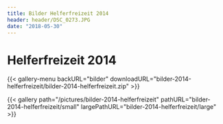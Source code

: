 ```yaml
---
title: Bilder Helferfreizeit 2014
header: header/DSC_0273.JPG
date: "2018-05-30"
---
```


# Helferfreizeit 2014

{{< gallery-menu backURL="bilder" downloadURL="bilder-2014-helferfreizeit/bilder-2014-helferfreizeit.zip" >}}

{{< gallery path="/pictures/bilder-2014-helferfreizeit" pathURL="bilder-2014-helferfreizeit/small" largePathURL="bilder-2014-helferfreizeit/large" >}}

